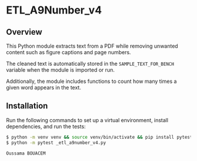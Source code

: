 # ETL_A9Number_v4

## Overview
This Python module extracts text from a PDF while removing unwanted content such as figure captions and page numbers. 

The cleaned text is automatically stored in the `SAMPLE_TEXT_FOR_BENCH` variable when the module is imported or run. 

Additionally, the module includes functions to count how many times a given word appears in the text.


## Installation
Run the following commands to set up a virtual environment, install dependencies, and run the tests:
```bash
$ python -m venv venv && source venv/bin/activate && pip install pytest && pip install -r requirements.txt
$ python -m pytest _etl_a9number_v4.py

Oussama BOUACEM 
